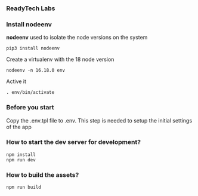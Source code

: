 ### ReadyTech Labs ###

### Install nodeenv ###

**nodeenv** used to isolate the node versions on the system 

    pip3 install nodeenv

Create a virtualenv with the 18 node version

    nodeenv -n 16.18.0 env

Active it 

    . env/bin/activate


### Before you start ###

Copy the .env.tpl file to .env. This step is needed to setup the initial settings of the app


### How to start the dev server for development? ###

    npm install
    npm run dev


### How to build the assets? ###

    npm run build

